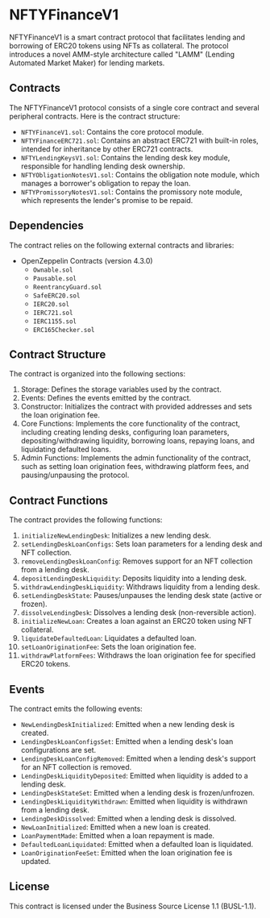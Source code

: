 # NFTYFinanceV1

NFTYFinanceV1 is a smart contract protocol that facilitates lending and borrowing of ERC20 tokens using NFTs as collateral. The protocol introduces a novel AMM-style architecture called "LAMM" (Lending Automated Market Maker) for lending markets.

## Contracts

The NFTYFinanceV1 protocol consists of a single core contract and several peripheral contracts. Here is the contract structure:

- `NFTYFinanceV1.sol`: Contains the core protocol module.
- `NFTYFinanceERC721.sol`: Contains an abstract ERC721 with built-in roles, intended for inheritance by other ERC721 contracts.
- `NFTYLendingKeysV1.sol`: Contains the lending desk key module, responsible for handling lending desk ownership.
- `NFTYObligationNotesV1.sol`: Contains the obligation note module, which manages a borrower's obligation to repay the loan.
- `NFTYPromissoryNotesV1.sol`: Contains the promissory note module, which represents the lender's promise to be repaid.

## Dependencies

The contract relies on the following external contracts and libraries:

- OpenZeppelin Contracts (version 4.3.0)
  - `Ownable.sol`
  - `Pausable.sol`
  - `ReentrancyGuard.sol`
  - `SafeERC20.sol`
  - `IERC20.sol`
  - `IERC721.sol`
  - `IERC1155.sol`
  - `ERC165Checker.sol`

## Contract Structure

The contract is organized into the following sections:

1. Storage: Defines the storage variables used by the contract.
2. Events: Defines the events emitted by the contract.
3. Constructor: Initializes the contract with provided addresses and sets the loan origination fee.
4. Core Functions: Implements the core functionality of the contract, including creating lending desks, configuring loan parameters, depositing/withdrawing liquidity, borrowing loans, repaying loans, and liquidating defaulted loans.
5. Admin Functions: Implements the admin functionality of the contract, such as setting loan origination fees, withdrawing platform fees, and pausing/unpausing the protocol.

## Contract Functions

The contract provides the following functions:

1. `initializeNewLendingDesk`: Initializes a new lending desk.
2. `setLendingDeskLoanConfigs`: Sets loan parameters for a lending desk and NFT collection.
3. `removeLendingDeskLoanConfig`: Removes support for an NFT collection from a lending desk.
4. `depositLendingDeskLiquidity`: Deposits liquidity into a lending desk.
5. `withdrawLendingDeskLiquidity`: Withdraws liquidity from a lending desk.
6. `setLendingDeskState`: Pauses/unpauses the lending desk state (active or frozen).
7. `dissolveLendingDesk`: Dissolves a lending desk (non-reversible action).
8. `initializeNewLoan`: Creates a loan against an ERC20 token using NFT collateral.
9. `liquidateDefaultedLoan`: Liquidates a defaulted loan.
10. `setLoanOriginationFee`: Sets the loan origination fee.
11. `withdrawPlatformFees`: Withdraws the loan origination fee for specified ERC20 tokens.

## Events

The contract emits the following events:

- `NewLendingDeskInitialized`: Emitted when a new lending desk is created.
- `LendingDeskLoanConfigsSet`: Emitted when a lending desk's loan configurations are set.
- `LendingDeskLoanConfigRemoved`: Emitted when a lending desk's support for an NFT collection is removed.
- `LendingDeskLiquidityDeposited`: Emitted when liquidity is added to a lending desk.
- `LendingDeskStateSet`: Emitted when a lending desk is frozen/unfrozen.
- `LendingDeskLiquidityWithdrawn`: Emitted when liquidity is withdrawn from a lending desk.
- `LendingDeskDissolved`: Emitted when a lending desk is dissolved.
- `NewLoanInitialized`: Emitted when a new loan is created.
- `LoanPaymentMade`: Emitted when a loan repayment is made.
- `DefaultedLoanLiquidated`: Emitted when a defaulted loan is liquidated.
- `LoanOriginationFeeSet`: Emitted when the loan origination fee is updated.

## License

This contract is licensed under the Business Source License 1.1 (BUSL-1.1).